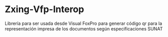 # Zxing-Vfp-Interop
Librería para ser usada desde Visual FoxPro para generar código qr para la representación impresa de los documentos según especificaciones SUNAT
